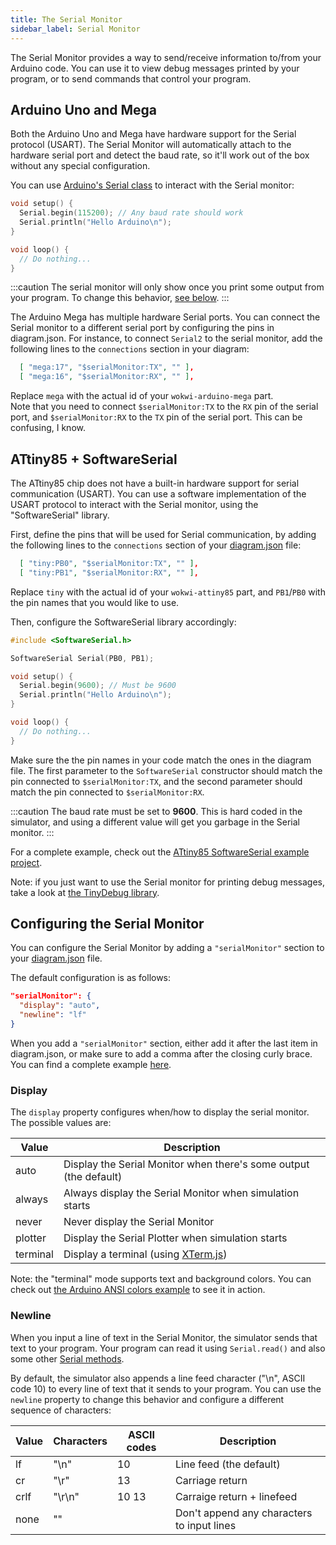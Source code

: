 ```yaml
---
title: The Serial Monitor
sidebar_label: Serial Monitor
---
```


The Serial Monitor provides a way to send/receive information to/from your Arduino code.
You can use it to view debug messages printed by your program, or to send commands that control
your program.

## Arduino Uno and Mega

Both the Arduino Uno and Mega have hardware support for the Serial protocol (USART). The Serial Monitor will automatically attach to the hardware serial port and detect the baud rate, so it'll work out of the box without any special configuration.

You can use [Arduino's Serial class](https://www.arduino.cc/reference/en/language/functions/communication/serial/) to interact with the Serial monitor:

```cpp
void setup() {
  Serial.begin(115200); // Any baud rate should work
  Serial.println("Hello Arduino\n");
}

void loop() {
  // Do nothing...
}
```

:::caution
The serial monitor will only show once you print some output from your program. To change this behavior, [see below](#display).
:::

The Arduino Mega has multiple hardware Serial ports. You can connect the Serial monitor to a different serial port by configuring the pins in diagram.json. For instance, to connect `Serial2` to the serial monitor, add the following lines to the `connections` section in your diagram:

```json
  [ "mega:17", "$serialMonitor:TX", "" ],
  [ "mega:16", "$serialMonitor:RX", "" ],
```

Replace `mega` with the actual id of your `wokwi-arduino-mega` part.  
Note that you need to connect `$serialMonitor:TX` to the `RX` pin of the serial port, and `$serialMonitor:RX` to the `TX` pin of the serial port. This can be confusing, I know.

## ATtiny85 + SoftwareSerial

The ATtiny85 chip does not have a built-in hardware support for serial communication (USART). You can use a
software implementation of the USART protocol to interact with the Serial monitor, using the "SoftwareSerial" library.

First, define the pins that will be used for Serial communication, by adding the following lines to the `connections` section of your [diagram.json](../diagram-format) file:

```json
  [ "tiny:PB0", "$serialMonitor:TX", "" ],
  [ "tiny:PB1", "$serialMonitor:RX", "" ],
```

Replace `tiny` with the actual id of your `wokwi-attiny85` part, and `PB1`/`PB0` with the pin names that you would like to use.

Then, configure the SoftwareSerial library accordingly:

```cpp
#include <SoftwareSerial.h>

SoftwareSerial Serial(PB0, PB1);

void setup() {
  Serial.begin(9600); // Must be 9600
  Serial.println("Hello Arduino\n");
}

void loop() {
  // Do nothing...
}
```

Make sure the the pin names in your code match the ones in the diagram file. The first parameter
to the `SoftwareSerial` constructor should match the pin connected to `$serialMonitor:TX`, and
the second parameter should match the pin connected to `$serialMonitor:RX`.

:::caution
The baud rate must be set to **9600**. This is hard coded in the simulator, and using a different
value will get you garbage in the Serial monitor.
:::

For a complete example, check out the [ATtiny85 SoftwareSerial example project](https://wokwi.com/projects/290883003139228169).

Note: if you just want to use the Serial monitor for printing debug messages, take a look at [the TinyDebug library](../parts/wokwi-attiny85#debug-prints-with-tinydebug).

## Configuring the Serial Monitor

You can configure the Serial Monitor by adding a `"serialMonitor"` section to your [diagram.json](../diagram-format) file.

The default configuration is as follows:

```json
"serialMonitor": {
  "display": "auto",
  "newline": "lf"
}
```

When you add a  `"serialMonitor"` section, either add it after the last item in diagram.json, or make sure to add a comma after the closing curly brace. You can find a complete example [here](https://wokwi.com/projects/308893120796295745).

### Display

The `display` property configures when/how to display the serial monitor. The possible values are:

| Value    | Description                                                       |
| -------- | ----------------------------------------------------------------- |
| auto     | Display the Serial Monitor when there's some output (the default) |
| always   | Always display the Serial Monitor when simulation starts          |
| never    | Never display the Serial Monitor                                  |
| plotter  | Display the Serial Plotter when simulation starts                 |
| terminal | Display a terminal (using [XTerm.js](https://xtermjs.org/))       |

Note: the "terminal" mode supports text and background colors. You can check out [the Arduino ANSI colors example](https://wokwi.com/projects/308893120796295745) to see it in action.

### Newline

When you input a line of text in the Serial Monitor, the simulator sends that text to your program.
Your program can read it using `Serial.read()` and also some other [Serial methods](https://www.arduino.cc/reference/en/language/functions/communication/serial/).

By default, the simulator also appends a line feed character ("\n", ASCII code 10) to every line
of text that it sends to your program. You can use the `newline` property to change this behavior and configure a different sequence of characters:

| Value | Characters | ASCII codes | Description                                |
| ----- | ---------- | ----------- | ------------------------------------------ |
| lf    | "\n"       | 10          | Line feed (the default)                    |
| cr    | "\r"       | 13          | Carriage return                            |
| crlf  | "\r\n"     | 10 13       | Carraige return + linefeed                 |
| none  | ""         |             | Don't append any characters to input lines |
